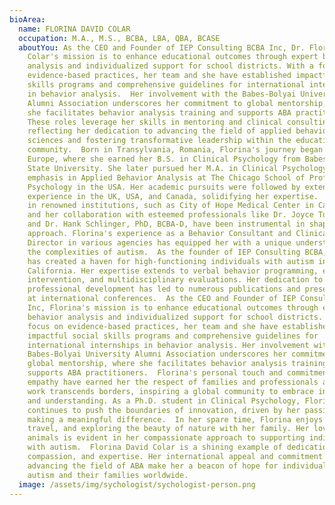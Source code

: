 ```yaml
---
bioArea:
  name: FLORINA DAVID COLAR
  occupation: M.A., M.S., BCBA, LBA, QBA, BCASE
  aboutYou: As the CEO and Founder of IEP Consulting BCBA Inc, Dr. Florina David
    Colar's mission is to enhance educational outcomes through expert behavior
    analysis and individualized support for school districts. With a focus on
    evidence-based practices, her team and she have established impactful social
    skills programs and comprehensive guidelines for international internships
    in behavior analysis.  Her involvement with the Babes-Bolyai University
    Alumni Association underscores her commitment to global mentorship, where
    she facilitates behavior analysis training and supports ABA practitioners.
    These roles leverage her skills in mentoring and clinical consulting,
    reflecting her dedication to advancing the field of applied behavior
    sciences and fostering transformative leadership within the educational
    community.  Born in Transylvania, Romania, Florina's journey began in
    Europe, where she earned her B.S. in Clinical Psychology from Babes-Bolyai
    State University. She later pursued her M.A. in Clinical Psychology with an
    emphasis in Applied Behavior Analysis at The Chicago School of Professional
    Psychology in the USA. Her academic pursuits were followed by extensive work
    experience in the UK, USA, and Canada, solidifying her expertise.  Her work
    in renowned institutions, such as City of Hope Medical Center in California,
    and her collaboration with esteemed professionals like Dr. Joyce Tu-BCBA-D
    and Dr. Hank Schlinger, PhD, BCBA-D, have been instrumental in shaping her
    approach. Florina's experience as a Behavior Consultant and Clinical
    Director in various agencies has equipped her with a unique understanding of
    the complexities of autism.  As the founder of IEP Consulting BCBA, Florina
    has created a haven for high-functioning individuals with autism in
    California. Her expertise extends to verbal behavior programming, early
    intervention, and multidisciplinary evaluations. Her dedication to
    professional development has led to numerous publications and presentations
    at international conferences.  As the CEO and Founder of IEP Consulting BCBA
    Inc, Florina's mission is to enhance educational outcomes through expert
    behavior analysis and individualized support for school districts. With a
    focus on evidence-based practices, her team and she have established
    impactful social skills programs and comprehensive guidelines for
    international internships in behavior analysis. Her involvement with the
    Babes-Bolyai University Alumni Association underscores her commitment to
    global mentorship, where she facilitates behavior analysis training and
    supports ABA practitioners.  Florina's personal touch and commitment to
    empathy have earned her the respect of families and professionals alike. Her
    work transcends borders, inspiring a global community to embrace inclusivity
    and understanding. As a Ph.D. student in Clinical Psychology, Florina
    continues to push the boundaries of innovation, driven by her passion for
    making a meaningful difference.  In her spare time, Florina enjoys tennis,
    travel, and exploring the beauty of nature with her family. Her love for
    animals is evident in her compassionate approach to supporting individuals
    with autism.  Florina David Colar is a shining example of dedication,
    compassion, and expertise. Her international appeal and commitment to
    advancing the field of ABA make her a beacon of hope for individuals with
    autism and their families worldwide.
  image: /assets/img/sychologist/sychologist-person.png
---
```

